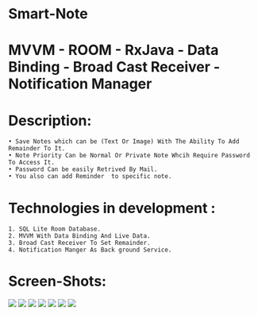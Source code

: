 ﻿# Smart-Note
# MVVM - ROOM - RxJava - Data Binding - Broad Cast Receiver - Notification Manager
# Description: 
    • Save Notes which can be (Text Or Image) With The Ability To Add Remainder To It.
    • Note Priority Can be Normal Or Private Note Whcih Require Password To Access It.
    • Password Can be easily Retrived By Mail.
    • You also can add Reminder  to specific note.
# Technologies in development :
    1. SQL Lite Room Database.
    2. MVVM With Data Binding And Live Data.
    3. Broad Cast Receiver To Set Remainder.
    4. Notification Manger As Back ground Service.

# Screen-Shots:
![](ScreenShots/81be01f2-ac75-40e4-86a9-5b90f79ebdb5.jpg)
![](ScreenShots/9334957c-aa04-43c7-8988-0dd29ec61c8b.jpg)
![](ScreenShots/9464b0ba-c1ab-4294-a691-aa6cc669e820.jpg)
![](ScreenShots/994ae174-6aea-445a-9062-3dbab8493499.jpg)
![](ScreenShots/afd2a63d-0e4b-42f6-8902-dae8abe82210.jpg)
![](ScreenShots/b5a547ee-baf6-4f00-bcfd-e584c4fcba5d.jpg)
![](ScreenShots/e3b47996-fc6b-45b6-b2f8-6d3f3448069a.jpg)
